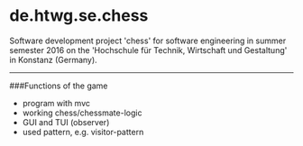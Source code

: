 # de.htwg.se.chess
Software development project 'chess' for software engineering in summer semester 2016 on the 'Hochschule für Technik, Wirtschaft und Gestaltung' in Konstanz (Germany).
___
###Functions of the game
* program with mvc
* working chess/chessmate-logic
* GUI and TUI (observer)
* used pattern, e.g. visitor-pattern
